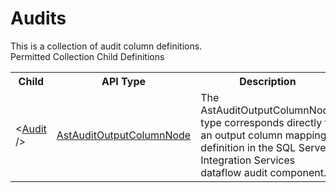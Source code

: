 # Audits

<div class="LanguageSummary"><div class ="SummaryItem">This is a collection of audit column definitions.</div></div><div class="SchemaBindingGroup"><div class="SchemaBindingGroupHeader">Permitted Collection Child Definitions</div><table id="SchemaBindingList" class="SchemaBindingList"><tbody><tr><th class="SchemaBindingNameColumnHeader">Child</th><th class="SchemaBindingTypeColumnHeader">API Type</th><th class="SchemaBindingSummaryColumnHeader">Description</th></tr><tr class="cd0"><td class="SchemaBindingName"><span class="punc">&lt;</span><a href=Varigence.Languages.Biml.Transformation.AstAuditOutputColumnNode.html">Audit</a><span class="punc"> /&gt;</span></td><td class="SchemaBindingType"><a href="../api-reference/Varigence.Languages.Biml.Transformation.AstAuditOutputColumnNode.html">AstAuditOutputColumnNode</a></td><td class="SchemaBindingSummary">The AstAuditOutputColumnNode type corresponds directly to an output column mapping definition in the SQL Server Integration Services dataflow audit component.</td></tr></tbody></table></div>